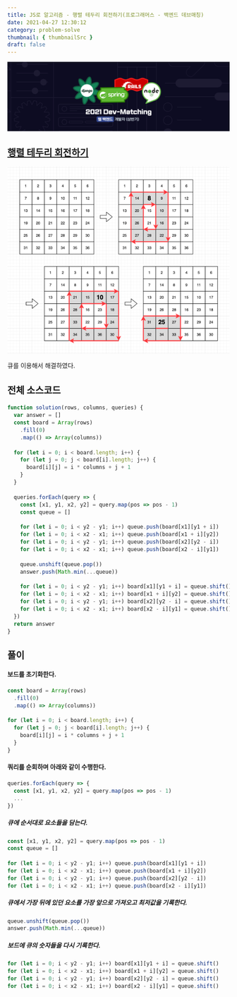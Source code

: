 ```yaml
---
title: JS로 알고리즘 - 행렬 테두리 회전하기(프로그래머스 - 백엔드 데브매칭)
date: 2021-04-27 12:30:12
category: problem-solve
thumbnail: { thumbnailSrc }
draft: false
---
```


![picture 1](images/2021-04-27/abf81ca6fb1ba2c6f7a380908e851f3bb9ca7453c37b70b727caa8cc9f5603c9.png)

## [행렬 테두리 회전하기](https://programmers.co.kr/learn/courses/30/lessons/77485)

![picture 3](images/2021-04-27/186a5fe0e4fd10fc76721909be2c3f389edbf9ad281940e0c45ab6f8cd04543b.png)

큐를 이용해서 해결하였다.

## 전체 소스코드

```js
function solution(rows, columns, queries) {
  var answer = []
  const board = Array(rows)
    .fill(0)
    .map(() => Array(columns))

  for (let i = 0; i < board.length; i++) {
    for (let j = 0; j < board[i].length; j++) {
      board[i][j] = i * columns + j + 1
    }
  }

  queries.forEach(query => {
    const [x1, y1, x2, y2] = query.map(pos => pos - 1)
    const queue = []

    for (let i = 0; i < y2 - y1; i++) queue.push(board[x1][y1 + i])
    for (let i = 0; i < x2 - x1; i++) queue.push(board[x1 + i][y2])
    for (let i = 0; i < y2 - y1; i++) queue.push(board[x2][y2 - i])
    for (let i = 0; i < x2 - x1; i++) queue.push(board[x2 - i][y1])

    queue.unshift(queue.pop())
    answer.push(Math.min(...queue))

    for (let i = 0; i < y2 - y1; i++) board[x1][y1 + i] = queue.shift()
    for (let i = 0; i < x2 - x1; i++) board[x1 + i][y2] = queue.shift()
    for (let i = 0; i < y2 - y1; i++) board[x2][y2 - i] = queue.shift()
    for (let i = 0; i < x2 - x1; i++) board[x2 - i][y1] = queue.shift()
  })
  return answer
}
```

## 풀이

#### 보드를 초기화한다.

```js
const board = Array(rows)
  .fill(0)
  .map(() => Array(columns))

for (let i = 0; i < board.length; i++) {
  for (let j = 0; j < board[i].length; j++) {
    board[i][j] = i * columns + j + 1
  }
}
```

#### 쿼리를 순회하며 아래와 같이 수행한다.

```js
queries.forEach(query => {
  const [x1, y1, x2, y2] = query.map(pos => pos - 1)
  ...
})
```

##### 큐에 순서대로 요소들을 담는다.

```js
const [x1, y1, x2, y2] = query.map(pos => pos - 1)
const queue = []

for (let i = 0; i < y2 - y1; i++) queue.push(board[x1][y1 + i])
for (let i = 0; i < x2 - x1; i++) queue.push(board[x1 + i][y2])
for (let i = 0; i < y2 - y1; i++) queue.push(board[x2][y2 - i])
for (let i = 0; i < x2 - x1; i++) queue.push(board[x2 - i][y1])
```

##### 큐에서 가장 뒤에 있던 요소를 가장 앞으로 가져오고 최저값을 기록한다.

```js
queue.unshift(queue.pop())
answer.push(Math.min(...queue))
```

##### 보드에 큐의 숫자들을 다시 기록한다.

```js
for (let i = 0; i < y2 - y1; i++) board[x1][y1 + i] = queue.shift()
for (let i = 0; i < x2 - x1; i++) board[x1 + i][y2] = queue.shift()
for (let i = 0; i < y2 - y1; i++) board[x2][y2 - i] = queue.shift()
for (let i = 0; i < x2 - x1; i++) board[x2 - i][y1] = queue.shift()
```
